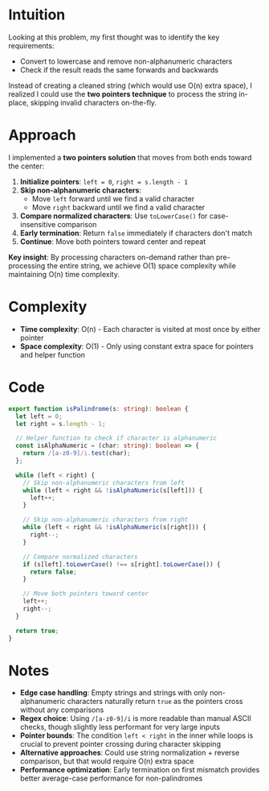 # Intuition

Looking at this problem, my first thought was to identify the key requirements:

- Convert to lowercase and remove non-alphanumeric characters
- Check if the result reads the same forwards and backwards

Instead of creating a cleaned string (which would use O(n) extra space), I realized I could use the **two pointers technique** to process the string in-place, skipping invalid characters on-the-fly.

# Approach

I implemented a **two pointers solution** that moves from both ends toward the center:

1. **Initialize pointers**: `left = 0`, `right = s.length - 1`
2. **Skip non-alphanumeric characters**:
   - Move `left` forward until we find a valid character
   - Move `right` backward until we find a valid character
3. **Compare normalized characters**: Use `toLowerCase()` for case-insensitive comparison
4. **Early termination**: Return `false` immediately if characters don't match
5. **Continue**: Move both pointers toward center and repeat

**Key insight**: By processing characters on-demand rather than pre-processing the entire string, we achieve O(1) space complexity while maintaining O(n) time complexity.

# Complexity

- **Time complexity**: O(n) - Each character is visited at most once by either pointer
- **Space complexity**: O(1) - Only using constant extra space for pointers and helper function

# Code

```typescript
export function isPalindrome(s: string): boolean {
  let left = 0;
  let right = s.length - 1;

  // Helper function to check if character is alphanumeric
  const isAlphaNumeric = (char: string): boolean => {
    return /[a-z0-9]/i.test(char);
  };

  while (left < right) {
    // Skip non-alphanumeric characters from left
    while (left < right && !isAlphaNumeric(s[left])) {
      left++;
    }

    // Skip non-alphanumeric characters from right
    while (left < right && !isAlphaNumeric(s[right])) {
      right--;
    }

    // Compare normalized characters
    if (s[left].toLowerCase() !== s[right].toLowerCase()) {
      return false;
    }

    // Move both pointers toward center
    left++;
    right--;
  }

  return true;
}
```

# Notes

- **Edge case handling**: Empty strings and strings with only non-alphanumeric characters naturally return `true` as the pointers cross without any comparisons
- **Regex choice**: Using `/[a-z0-9]/i` is more readable than manual ASCII checks, though slightly less performant for very large inputs
- **Pointer bounds**: The condition `left < right` in the inner while loops is crucial to prevent pointer crossing during character skipping
- **Alternative approaches**: Could use string normalization + reverse comparison, but that would require O(n) extra space
- **Performance optimization**: Early termination on first mismatch provides better average-case performance for non-palindromes
